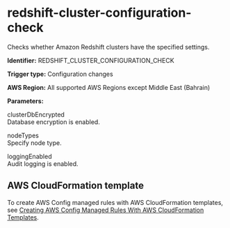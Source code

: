 # redshift\-cluster\-configuration\-check<a name="redshift-cluster-configuration-check"></a>

Checks whether Amazon Redshift clusters have the specified settings\.

**Identifier:** REDSHIFT\_CLUSTER\_CONFIGURATION\_CHECK

**Trigger type:** Configuration changes

**AWS Region:** All supported AWS Regions except Middle East \(Bahrain\)

**Parameters:**

 clusterDbEncrypted   
 Database encryption is enabled\. 

 nodeTypes   
 Specify node type\. 

 loggingEnabled   
 Audit logging is enabled\. 

## AWS CloudFormation template<a name="w22aac11c29c17d259c15"></a>

To create AWS Config managed rules with AWS CloudFormation templates, see [Creating AWS Config Managed Rules With AWS CloudFormation Templates](aws-config-managed-rules-cloudformation-templates.md)\.